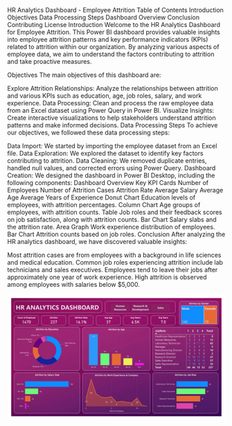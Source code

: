 HR Analytics Dashboard - Employee Attrition
Table of Contents
Introduction
Objectives
Data Processing Steps
Dashboard Overview
Conclusion
Contributing
License
Introduction
Welcome to the HR Analytics Dashboard for Employee Attrition. This Power BI dashboard provides valuable insights into employee attrition patterns and key performance indicators (KPIs) related to attrition within our organization. By analyzing various aspects of employee data, we aim to understand the factors contributing to attrition and take proactive measures.

Objectives
The main objectives of this dashboard are:

Explore Attrition Relationships: Analyze the relationships between attrition and various KPIs such as education, age, job roles, salary, and work experience.
Data Processing: Clean and process the raw employee data from an Excel dataset using Power Query in Power BI.
Visualize Insights: Create interactive visualizations to help stakeholders understand attrition patterns and make informed decisions.
Data Processing Steps
To achieve our objectives, we followed these data processing steps:

Data Import: We started by importing the employee dataset from an Excel file.
Data Exploration: We explored the dataset to identify key factors contributing to attrition.
Data Cleaning: We removed duplicate entries, handled null values, and corrected errors using Power Query.
Dashboard Creation: We designed the dashboard in Power BI Desktop, including the following components:
Dashboard Overview
Key KPI Cards
Number of Employees
Number of Attrition Cases
Attrition Rate
Average Salary
Average Age
Average Years of Experience
Donut Chart
Education levels of employees, with attrition percentages.
Column Chart
Age groups of employees, with attrition counts.
Table
Job roles and their feedback scores on job satisfaction, along with attrition counts.
Bar Chart
Salary slabs and the attrition rate.
Area Graph
Work experience distribution of employees.
Bar Chart
Attrition counts based on job roles.
Conclusion
After analyzing the HR analytics dashboard, we have discovered valuable insights:

Most attrition cases are from employees with a background in life sciences and medical education.
Common job roles experiencing attrition include lab technicians and sales executives.
Employees tend to leave their jobs after approximately one year of work experience.
High attrition is observed among employees with salaries below $5,000.

![Alt Text](https://github.com/akujur79/HR_Analytics_Dashboard_using_Power_BI/blob/main/HR%20Analytics-1.png)
